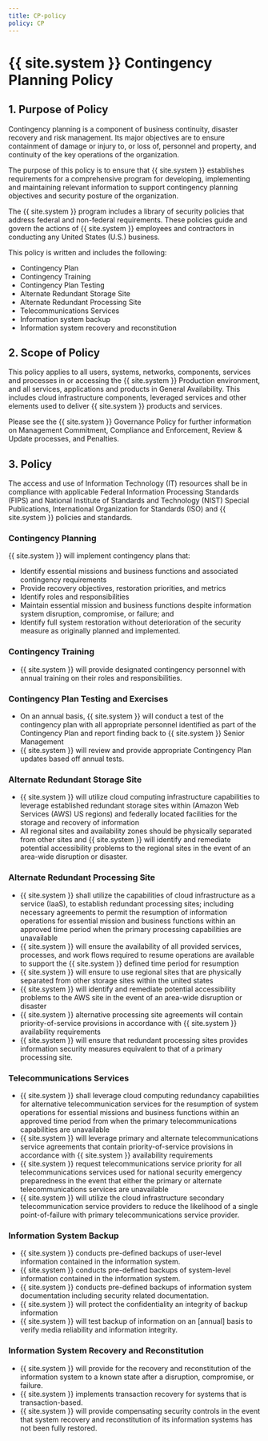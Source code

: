 ```yaml
---
title: CP-policy
policy: CP
---
```

# {{ site.system }} Contingency Planning Policy

## 1. Purpose of Policy
Contingency planning is a component of business continuity, disaster recovery and risk management. Its major objectives are to ensure containment of damage or injury to, or loss of, personnel and property, and continuity of the key operations of the organization.

The purpose of this policy is to ensure that {{ site.system }} establishes requirements for a comprehensive program for developing, implementing and maintaining relevant information to support contingency planning objectives and security posture of the organization.

The {{ site.system }} program includes a library of security policies that address federal and non-federal requirements. These policies guide and govern the actions of {{ site.system }} employees and contractors in conducting any United States (U.S.) business.

This policy is written and includes the following:
* Contingency Plan
* Contingency Training
* Contingency Plan Testing
* Alternate Redundant Storage Site
* Alternate Redundant  Processing Site
* Telecommunications Services
* Information system backup
* Information system  recovery and reconstitution

## 2. Scope of Policy
This policy applies to all users, systems, networks, components, services and processes in or accessing the {{ site.system }} Production environment, and all services, applications and products in General Availability.  This includes cloud infrastructure components, leveraged services and other elements used to deliver {{ site.system }} products and services.

Please see the {{ site.system }} Governance Policy for further information on Management Commitment, Compliance and Enforcement, Review & Update processes, and Penalties.

## 3. Policy
The access and use of Information Technology (IT) resources shall be in compliance with applicable Federal Information Processing Standards (FIPS) and National Institute of Standards and Technology (NIST) Special Publications, International Organization for Standards (ISO) and {{ site.system }} policies and standards.

### Contingency Planning
{{ site.system }} will implement contingency plans that:
* Identify essential missions and business functions and associated contingency requirements
* Provide recovery objectives, restoration priorities, and metrics
* Identify roles and responsibilities
* Maintain essential mission and business functions despite information system disruption, compromise, or failure; and
* Identify full system restoration without deterioration of the security measure as originally planned and implemented.

### Contingency Training
* {{ site.system }} will provide designated contingency personnel with annual training on their roles and responsibilities.

### Contingency Plan Testing and Exercises
* On an annual basis, {{ site.system }} will conduct a test of the contingency plan with all appropriate personnel identified as part of the Contingency Plan and report finding back to {{ site.system }} Senior Management
* {{ site.system }} will review and provide appropriate Contingency Plan updates based off annual tests.

### Alternate Redundant Storage Site
* {{ site.system }} will utilize cloud computing infrastructure capabilities to leverage established redundant storage sites within (Amazon Web Services (AWS)  US regions) and federally located facilities for the storage and recovery of information
* All regional sites and availability zones should be physically separated from other sites and {{ site.system }} will identify and remediate potential accessibility problems to the regional sites in the event of an area-wide disruption or disaster.

### Alternate Redundant Processing Site
* {{ site.system }} shall utilize the capabilities of cloud infrastructure as a service (IaaS), to establish redundant processing sites; including necessary agreements to permit the resumption of information operations for essential mission and business functions within an approved time period when the primary processing capabilities are unavailable
* {{ site.system }} will ensure the availability of all provided services, processes, and work flows required to resume operations are available to support the {{ site.system }} defined time period for resumption
* {{ site.system }} will ensure to use regional sites that are physically separated from other storage sites within the united states
* {{ site.system }} will identify and remediate potential accessibility problems to the AWS site in the event of an area-wide disruption or disaster
* {{ site.system }} alternative processing site agreements will contain priority-of-service provisions in accordance with {{ site.system }} availability requirements
* {{ site.system }} will ensure that redundant processing sites provides information security measures equivalent to that of a primary processing site.

### Telecommunications Services
* {{ site.system }} shall leverage cloud computing redundancy capabilities for alternative telecommunication services for the resumption of system operations for essential missions and business functions within an approved time period from when the primary telecommunications capabilities are unavailable
* {{ site.system }} will leverage primary and alternate telecommunications service agreements that contain priority-of-service provisions in accordance with {{ site.system }} availability requirements
* {{ site.system }} request telecommunications service priority for all telecommunications services used for national security emergency preparedness in the event that either the primary or alternate telecommunications services are unavailable
* {{ site.system }} will utilize the cloud infrastructure secondary telecommunication service providers to reduce the likelihood of a single point-of-failure with primary telecommunications service provider.

### Information System Backup
* {{ site.system }} conducts pre-defined backups of user-level information contained in the information system.
* {{ site.system }} conducts pre-defined backups of system-level information contained in the information system.
* {{ site.system }} conducts pre-defined backups of information system documentation including security related documentation.
* {{ site.system }} will protect the confidentiality an integrity of backup information
* {{ site.system }} will test backup of information on an [annual] basis to verify media reliability and information integrity.

### Information System Recovery and Reconstitution
* {{ site.system }} will provide for the recovery and reconstitution of the information system to a known state after a disruption, compromise, or failure.
* {{ site.system }} implements transaction recovery for systems that is transaction-based.
* {{ site.system }} will provide compensating security controls in the event that system recovery and reconstitution of its information systems has not been fully restored.
